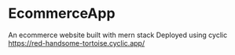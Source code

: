# EcommerceApp
An ecommerce website built with mern stack 
Deployed using cyclic https://red-handsome-tortoise.cyclic.app/
